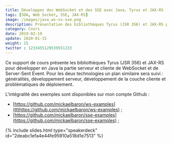 ```yaml
---
title: Développez des WebSocket et des SSE avec Java, Tyrus et JAX-RS
tags: [SOA, Web Socket, SSE, JAX-RS]
image: /images/java_ws-vs-sse.png
description: Présentation des bibliothèques Tyrus (JSR 356) et JAX-RS pour développer en Java la partie serveur et cliente de WebSocket et de Server-Sent Event (SSE).
category: Cours
date: 2019-02-19
update: 2020-01-15
weight: 15
twitter : 1233455129539551233
---
```


Ce support de cours présente les bibliothèques Tyrus (JSR 356) et JAX-RS pour développer en Java la partie serveur et cliente de WebSocket et de Server-Sent Event. Pour les deux technologies un plan similaire sera suivi : généralités, développement serveur, développement de la couche cliente et problématiques de déploiement.

L'intégralité des exemples sont disponibles sur mon compte Github :

* [https://github.com/mickaelbaron/ws-examples](ttthttps://github.com/mickaelbaron/ws-examples) ;
* [https://github.com/mickaelbaron/sse-examples](https://github.com/mickaelbaron/sse-examples) ;

{% include slides.html type="speakerdeck" id="2deabc1efa4e44fe95910a518d1e7513" %}
